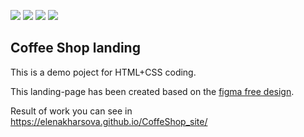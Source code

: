 <img src="https://img.shields.io/badge/HTML-blue"> <img src="https://img.shields.io/badge/CSS-blue"> 
<img src="https://img.shields.io/badge/figma-green"> <img src="https://img.shields.io/badge/design-green">

## Coffee Shop landing

This is a demo poject for HTML+CSS coding. 

This landing-page has been created based on the [figma free design](https://www.figma.com/file/Tu7fReRjjpaBezcc5EXQJl/%D0%BA%D0%BE%D1%84%D0%B5?node-id=0-1&t=NNMJF8ziCqFTuYb0-0).

Result of work you can see in https://elenakharsova.github.io/CoffeShop_site/
